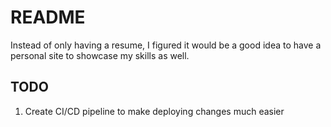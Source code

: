 # README

Instead of only having a resume, I figured it would be a good idea to have a personal site to showcase my skills as well.

## TODO

1. Create CI/CD pipeline to make deploying changes much easier